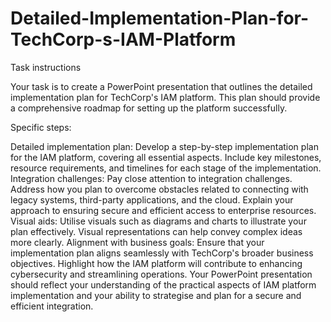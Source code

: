 # Detailed-Implementation-Plan-for-TechCorp-s-IAM-Platform

Task instructions

Your task is to create a PowerPoint presentation that outlines the detailed implementation plan for TechCorp's IAM platform. This plan should provide a comprehensive roadmap for setting up the platform successfully.

Specific steps:

Detailed implementation plan: Develop a step-by-step implementation plan for the IAM platform, covering all essential aspects. Include key milestones, resource requirements, and timelines for each stage of the implementation.
Integration challenges: Pay close attention to integration challenges. Address how you plan to overcome obstacles related to connecting with legacy systems, third-party applications, and the cloud. Explain your approach to ensuring secure and efficient access to enterprise resources.
Visual aids: Utilise visuals such as diagrams and charts to illustrate your plan effectively. Visual representations can help convey complex ideas more clearly.
Alignment with business goals: Ensure that your implementation plan aligns seamlessly with TechCorp's broader business objectives. Highlight how the IAM platform will contribute to enhancing cybersecurity and streamlining operations.
Your PowerPoint presentation should reflect your understanding of the practical aspects of IAM platform implementation and your ability to strategise and plan for a secure and efficient integration.
